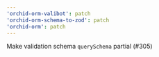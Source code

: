 ```yaml
---
'orchid-orm-valibot': patch
'orchid-orm-schema-to-zod': patch
'orchid-orm': patch
---
```


Make validation schema `querySchema` partial (#305)
